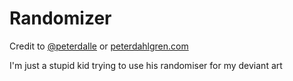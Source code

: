 # Randomizer

Credit to <a href="http://twitter.com/peterdalle">@peterdalle</a> or <a href="http://peterdahlgren.com/">peterdahlgren.com</a> 

I'm just a stupid kid trying to use his randomiser for my deviant art
